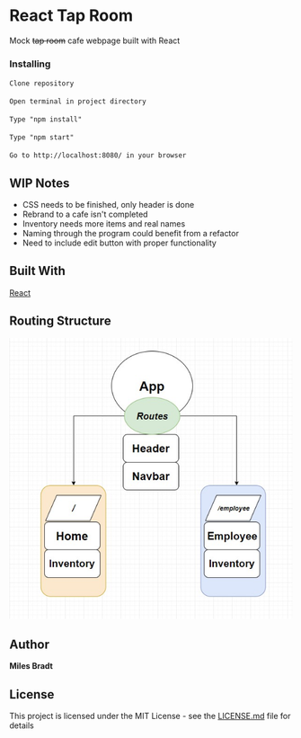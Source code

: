 # React Tap Room

Mock ~~tap room~~ cafe webpage built with React

### Installing

````
Clone repository

Open terminal in project directory

Type "npm install"

Type "npm start"

Go to http://localhost:8080/ in your browser
````

## WIP Notes

* CSS needs to be finished, only header is done
* Rebrand to a cafe isn't completed 
* Inventory needs more items and real names
* Naming through the program could benefit from a refactor
* Need to include edit button with proper functionality

## Built With

[React](https://reactjs.org/) 

## Routing Structure

![Routing Structure](src/assets/images/routing.jpg?raw=true "Title")

## Author

**Miles Bradt** 

## License

This project is licensed under the MIT License - see the [LICENSE.md](LICENSE.md) file for details

